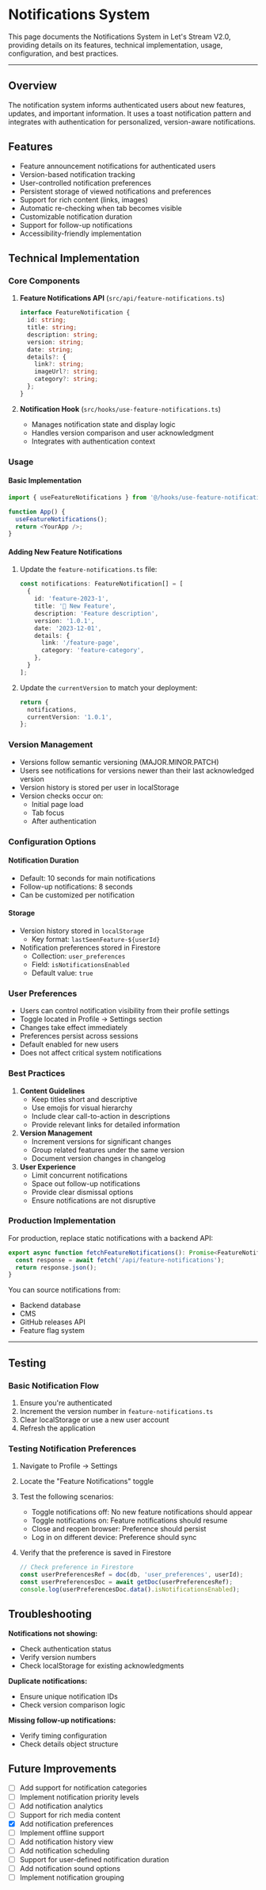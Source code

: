 
# Notifications System

This page documents the Notifications System in Let's Stream V2.0, providing details on its features, technical implementation, usage, configuration, and best practices.

---

## Overview

The notification system informs authenticated users about new features, updates, and important information. It uses a toast notification pattern and integrates with authentication for personalized, version-aware notifications.

## Features

- Feature announcement notifications for authenticated users
- Version-based notification tracking
- User-controlled notification preferences
- Persistent storage of viewed notifications and preferences
- Support for rich content (links, images)
- Automatic re-checking when tab becomes visible
- Customizable notification duration
- Support for follow-up notifications
- Accessibility-friendly implementation

## Technical Implementation

### Core Components

1. **Feature Notifications API** (`src/api/feature-notifications.ts`)

   ```typescript
   interface FeatureNotification {
     id: string;
     title: string;
     description: string;
     version: string;
     date: string;
     details?: {
       link?: string;
       imageUrl?: string;
       category?: string;
     };
   }
   ```

2. **Notification Hook** (`src/hooks/use-feature-notifications.ts`)
   - Manages notification state and display logic
   - Handles version comparison and user acknowledgment
   - Integrates with authentication context

### Usage

#### Basic Implementation

```typescript
import { useFeatureNotifications } from '@/hooks/use-feature-notifications';

function App() {
  useFeatureNotifications();
  return <YourApp />;
}
```

#### Adding New Feature Notifications

1. Update the `feature-notifications.ts` file:

   ```typescript
   const notifications: FeatureNotification[] = [
     {
       id: 'feature-2023-1',
       title: '🎥 New Feature',
       description: 'Feature description',
       version: '1.0.1',
       date: '2023-12-01',
       details: {
         link: '/feature-page',
         category: 'feature-category',
       },
     }
   ];
   ```

2. Update the `currentVersion` to match your deployment:

   ```typescript
   return {
     notifications,
     currentVersion: '1.0.1',
   };
   ```

### Version Management

- Versions follow semantic versioning (MAJOR.MINOR.PATCH)
- Users see notifications for versions newer than their last acknowledged version
- Version history is stored per user in localStorage
- Version checks occur on:
  - Initial page load
  - Tab focus
  - After authentication

### Configuration Options

#### Notification Duration

- Default: 10 seconds for main notifications
- Follow-up notifications: 8 seconds
- Can be customized per notification

#### Storage

- Version history stored in `localStorage`
  - Key format: `lastSeenFeature-${userId}`
- Notification preferences stored in Firestore
  - Collection: `user_preferences`
  - Field: `isNotificationsEnabled`
  - Default value: `true`

### User Preferences

- Users can control notification visibility from their profile settings
- Toggle located in Profile → Settings section
- Changes take effect immediately
- Preferences persist across sessions
- Default enabled for new users
- Does not affect critical system notifications

### Best Practices

1. **Content Guidelines**
   - Keep titles short and descriptive
   - Use emojis for visual hierarchy
   - Include clear call-to-action in descriptions
   - Provide relevant links for detailed information
2. **Version Management**
   - Increment versions for significant changes
   - Group related features under the same version
   - Document version changes in changelog
3. **User Experience**
   - Limit concurrent notifications
   - Space out follow-up notifications
   - Provide clear dismissal options
   - Ensure notifications are not disruptive

### Production Implementation

For production, replace static notifications with a backend API:

```typescript
export async function fetchFeatureNotifications(): Promise<FeatureNotificationResponse> {
  const response = await fetch('/api/feature-notifications');
  return response.json();
}
```

You can source notifications from:

- Backend database
- CMS
- GitHub releases API
- Feature flag system

---

## Testing

### Basic Notification Flow

1. Ensure you're authenticated
2. Increment the version number in `feature-notifications.ts`
3. Clear localStorage or use a new user account
4. Refresh the application

### Testing Notification Preferences

1. Navigate to Profile → Settings
2. Locate the "Feature Notifications" toggle
3. Test the following scenarios:
   - Toggle notifications off: No new feature notifications should appear
   - Toggle notifications on: Feature notifications should resume
   - Close and reopen browser: Preference should persist
   - Log in on different device: Preference should sync
4. Verify that the preference is saved in Firestore

   ```typescript
   // Check preference in Firestore
   const userPreferencesRef = doc(db, 'user_preferences', userId);
   const userPreferencesDoc = await getDoc(userPreferencesRef);
   console.log(userPreferencesDoc.data().isNotificationsEnabled);
   ```

## Troubleshooting

**Notifications not showing:**

- Check authentication status
- Verify version numbers
- Check localStorage for existing acknowledgments

**Duplicate notifications:**

- Ensure unique notification IDs
- Check version comparison logic

**Missing follow-up notifications:**

- Verify timing configuration
- Check details object structure

## Future Improvements

- [ ] Add support for notification categories
- [ ] Implement notification priority levels
- [ ] Add notification analytics
- [ ] Support for rich media content
- [x] Add notification preferences
- [ ] Implement offline support
- [ ] Add notification history view
- [ ] Add notification scheduling
- [ ] Support for user-defined notification duration
- [ ] Add notification sound options
- [ ] Implement notification grouping
